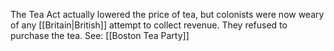 The Tea Act actually lowered the price of tea, but colonists were now weary of any [[Britain|British]] attempt to collect revenue. They refused to purchase the tea. See: [[Boston Tea Party]]
